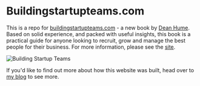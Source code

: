 # Buildingstartupteams.com
This is a repo for [buildingstartupteams.com](https://www.buildingstartupteams.com/) -  a new book by [Dean Hume](http://deanhume.com/). Based on solid experience, and packed with useful insights, this book is a practical guide for anyone looking to recruit, grow and manage the best people for their business. For more
information, please see the [site](https://www.buildingstartupteams.com).

![Building Startup Teams](http://a43d55f6a02c4be185ce-9cfa4cf7c673a59966ad8296f4c88804.r44.cf3.rackcdn.com/buildingstartupteams.com/building-startup-teams-device-layout.png)

If you'd like to find out more about how this website was built, head over to [my blog](http://deanhume.com/Home/BlogPost/how-i-built-buildingstartupteams-com/10138) to see more.

